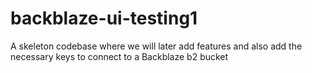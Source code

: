 # backblaze-ui-testing1

A skeleton codebase where we will later add features and also add the necessary keys to connect to a Backblaze b2 bucket